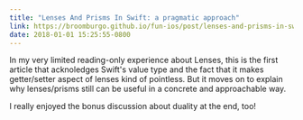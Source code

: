 ```yaml
---
title: "Lenses And Prisms In Swift: a pragmatic approach"
link: https://broomburgo.github.io/fun-ios/post/lenses-and-prisms-in-swift-a-pragmatic-approach/
date: 2018-01-01 15:25:55-0800
---
```


In my very limited reading-only experience about Lenses, this is the first
article that acknoledges Swift's value type and the fact that it makes
getter/setter aspect of lenses kind of pointless. But it moves on to explain why
lenses/prisms still can be useful in a concrete and approachable way.

I really enjoyed the bonus discussion about duality at the end, too!
